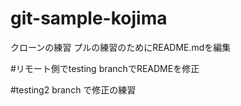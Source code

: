 # git-sample-kojima
クローンの練習
プルの練習のためにREADME.mdを編集

#リモート側でtesting branchでREADMEを修正


#testing2 branch で修正の練習
